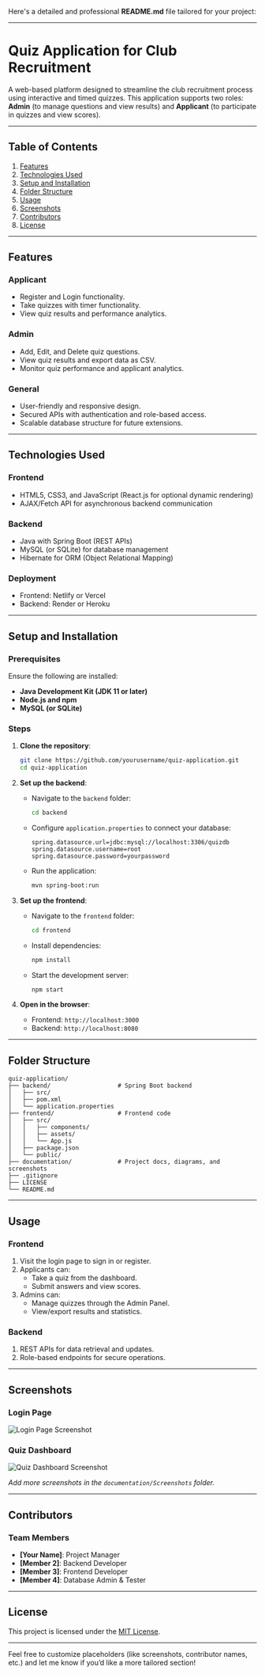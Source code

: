 Here's a detailed and professional **README.md** file tailored for your project:

---

# **Quiz Application for Club Recruitment**

A web-based platform designed to streamline the club recruitment process using interactive and timed quizzes. This application supports two roles: **Admin** (to manage questions and view results) and **Applicant** (to participate in quizzes and view scores).

---

## **Table of Contents**

1. [Features](#features)  
2. [Technologies Used](#technologies-used)  
3. [Setup and Installation](#setup-and-installation)  
4. [Folder Structure](#folder-structure)  
5. [Usage](#usage)  
6. [Screenshots](#screenshots)  
7. [Contributors](#contributors)  
8. [License](#license)

---

## **Features**

### **Applicant**
- Register and Login functionality.
- Take quizzes with timer functionality.
- View quiz results and performance analytics.

### **Admin**
- Add, Edit, and Delete quiz questions.
- View quiz results and export data as CSV.
- Monitor quiz performance and applicant analytics.

### **General**
- User-friendly and responsive design.
- Secured APIs with authentication and role-based access.
- Scalable database structure for future extensions.

---

## **Technologies Used**

### **Frontend**
- HTML5, CSS3, and JavaScript (React.js for optional dynamic rendering)
- AJAX/Fetch API for asynchronous backend communication

### **Backend**
- Java with Spring Boot (REST APIs)
- MySQL (or SQLite) for database management
- Hibernate for ORM (Object Relational Mapping)

### **Deployment**
- Frontend: Netlify or Vercel  
- Backend: Render or Heroku

---

## **Setup and Installation**

### **Prerequisites**
Ensure the following are installed:
- **Java Development Kit (JDK 11 or later)**  
- **Node.js and npm**  
- **MySQL (or SQLite)**  

### **Steps**

1. **Clone the repository**:  
   ```bash
   git clone https://github.com/yourusername/quiz-application.git
   cd quiz-application
   ```

2. **Set up the backend**:
   - Navigate to the `backend` folder:  
     ```bash
     cd backend
     ```
   - Configure `application.properties` to connect your database:
     ```properties
     spring.datasource.url=jdbc:mysql://localhost:3306/quizdb
     spring.datasource.username=root
     spring.datasource.password=yourpassword
     ```
   - Run the application:  
     ```bash
     mvn spring-boot:run
     ```

3. **Set up the frontend**:
   - Navigate to the `frontend` folder:  
     ```bash
     cd frontend
     ```
   - Install dependencies:
     ```bash
     npm install
     ```
   - Start the development server:
     ```bash
     npm start
     ```

4. **Open in the browser**:  
   - Frontend: `http://localhost:3000`  
   - Backend: `http://localhost:8080`

---

## **Folder Structure**

```plaintext
quiz-application/
├── backend/                   # Spring Boot backend
│   ├── src/
│   ├── pom.xml
│   └── application.properties
├── frontend/                  # Frontend code
│   ├── src/
│   │   ├── components/
│   │   ├── assets/
│   │   └── App.js
│   ├── package.json
│   └── public/
├── documentation/             # Project docs, diagrams, and screenshots
├── .gitignore
├── LICENSE
└── README.md
```

---

## **Usage**

### **Frontend**
1. Visit the login page to sign in or register.  
2. Applicants can:
   - Take a quiz from the dashboard.
   - Submit answers and view scores.
3. Admins can:
   - Manage quizzes through the Admin Panel.
   - View/export results and statistics.

### **Backend**
1. REST APIs for data retrieval and updates.
2. Role-based endpoints for secure operations.

---

## **Screenshots**

### Login Page  
![Login Page Screenshot](documentation/Screenshots/login.png)  

### Quiz Dashboard  
![Quiz Dashboard Screenshot](documentation/Screenshots/dashboard.png)

*Add more screenshots in the `documentation/Screenshots` folder.*

---

## **Contributors**

### **Team Members**
- **[Your Name]**: Project Manager  
- **[Member 2]**: Backend Developer  
- **[Member 3]**: Frontend Developer  
- **[Member 4]**: Database Admin & Tester  

---

## **License**

This project is licensed under the [MIT License](LICENSE).

--- 

Feel free to customize placeholders (like screenshots, contributor names, etc.) and let me know if you’d like a more tailored section!
